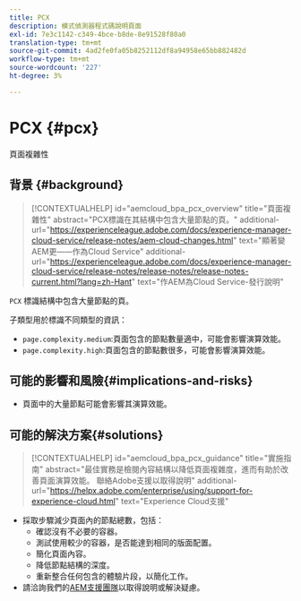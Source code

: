 ```yaml
---
title: PCX
description: 模式偵測器程式碼說明頁面
exl-id: 7e3c1142-c349-4bce-b8de-8e91528f80a0
translation-type: tm+mt
source-git-commit: 4ad2fe0fa05b8252112df8a94958e65bb882482d
workflow-type: tm+mt
source-wordcount: '227'
ht-degree: 3%

---
```


# PCX {#pcx}

頁面複雜性

## 背景 {#background}

>[!CONTEXTUALHELP]
>id="aemcloud_bpa_pcx_overview"
>title="頁面複雜性"
>abstract="PCX標識在其結構中包含大量節點的頁。"
>additional-url="https://experienceleague.adobe.com/docs/experience-manager-cloud-service/release-notes/aem-cloud-changes.html" text="顯著變AEM更——作為Cloud Service"
>additional-url="https://experienceleague.adobe.com/docs/experience-manager-cloud-service/release-notes/release-notes/release-notes-current.html?lang=zh-Hant" text="作AEM為Cloud Service-發行說明"

`PCX` 標識結構中包含大量節點的頁。

子類型用於標識不同類型的資訊：

* `page.complexity.medium`:頁面包含的節點數量適中，可能會影響演算效能。
* `page.complexity.high`:頁面包含的節點數很多，可能會影響演算效能。

## 可能的影響和風險{#implications-and-risks}

* 頁面中的大量節點可能會影響其演算效能。

## 可能的解決方案{#solutions}

>[!CONTEXTUALHELP]
>id="aemcloud_bpa_pcx_guidance"
>title="實施指南"
>abstract="最佳實務是檢閱內容結構以降低頁面複雜度，進而有助於改善頁面演算效能。 聯絡Adobe支援以取得說明"
>additional-url="https://helpx.adobe.com/enterprise/using/support-for-experience-cloud.html" text="Experience Cloud支援"

* 採取步驟減少頁面內的節點總數，包括：
   * 確認沒有不必要的容器。
   * 測試使用較少的容器，是否能達到相同的版面配置。
   * 簡化頁面內容。
   * 降低節點結構的深度。
   * 重新整合任何包含的體驗片段，以簡化工作。
* 請洽詢我們的[AEM支援團隊](https://helpx.adobe.com/enterprise/using/support-for-experience-cloud.html)以取得說明或解決疑慮。
